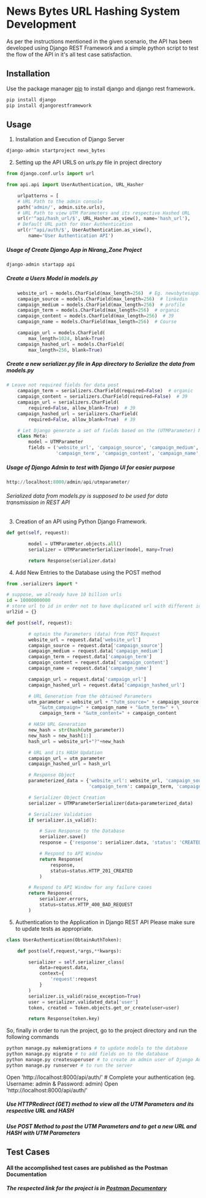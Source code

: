 # News Bytes URL Hashing System Development 

As per the instructions mentioned in the given scenario, the API has been developed using Django REST Framework and a simple python script to test the flow of the API in it's all test case satisfaction.
## Installation

Use the package manager [pip](https://pip.pypa.io/en/stable/) to install django and django rest framework.

```bash
pip install django
pip install djangorestframework
```
## Usage
1. Installation and Execution of Django Server
```python
django-admin startproject news_bytes

```
2. Setting up the API URLS on *urls.py* file in project directory 
```python
from django.conf.urls import url

from api.api import UserAuthentication, URL_Hasher

    urlpatterns = [
    # URL Path to the admin console
    path('admin/', admin.site.urls),
    # URL Path to view UTM Parameters and its respective Hashed URL
    url(r'^api/hash_url/$', URL_Hasher.as_view(), name='hash_url'),
    # Default URL path for User Authentication
    url(r'^api/auth/$', UserAuthentication.as_view(),
        name='User Authentication API')

```
##### Usage of Create Django App in Nirang_Zone Project

```python
django-admin startapp api
```

##### Create a Users Model in *models.py*

```python
    website_url = models.CharField(max_length=256)  # Eg. newsbytesapp.com
    campaign_source = models.CharField(max_length=256)  # linkedin
    campaign_medium = models.CharField(max_length=256)  # profile
    campaign_term = models.CharField(max_length=256)  # organic
    campaign_content = models.CharField(max_length=256)  # 39
    campaign_name = models.CharField(max_length=256)  # Course

    campaign_url = models.CharField(
        max_length=1024, blank=True)
    campaign_hashed_url = models.CharField(
        max_length=256, blank=True)
```

##### Create a new *serializer.py* file in **App** directory to Serialize the data from *models.py*
```python
# Leave not required fields for data post
    campaign_term = serializers.CharField(required=False)  # organic
    campaign_content = serializers.CharField(required=False)  # 39
    campaign_url = serializers.CharField(
        required=False, allow_blank=True)  # 39
    campaign_hashed_url = serializers.CharField(
        required=False, allow_blank=True)  # 39

    # Let Django generate a set of fields based on the (UTMParameter) Model
    class Meta:
        model = UTMParameter
        fields = ('website_url', 'campaign_source', 'campaign_medium',
                  'campaign_term', 'campaign_content', 'campaign_name', 'campaign_url', 'campaign_hashed_url') 
```
##### Usage of Django Admin to test with Django UI for easier purpose
```python
http://localhost:8000/admin/api/utmparameter/

```

###### Serialized data from *models.py* is supposed to be used for data transmission in REST API


3. Creation of an API using Python Django Framework.
```python
def get(self, request):

        model = UTMParameter.objects.all()
        serializer = UTMParameterSerializer(model, many=True)

        return Response(serializer.data)


```
 
4. Add New Entries to the Database using the POST method
```python
from .serializers import *

# suppose, we already have 10 billion urls
id = 10000000000
# store url to id in order not to have duplicated url with different id
url2id = {}

def post(self, request):

        # optain the Parameters (data) from POST Request
        website_url = request.data['website_url']
        campaign_source = request.data['campaign_source']
        campaign_medium = request.data['campaign_medium']
        campaign_term = request.data['campaign_term']
        campaign_content = request.data['campaign_content']
        campaign_name = request.data['campaign_name']

        campaign_url = request.data['campaign_url']
        campaign_hashed_url = request.data['campaign_hashed_url']

        # URL Generation from the obtained Parameters
        utm_parameter = website_url + "?utm_source=" + campaign_source + "&utm_medium=" + campaign_medium + \
            "&utm_campaign=" + campaign_name + "&utm_term=" + \
            campaign_term + "&utm_content=" + campaign_content

        # HASH URL Generation
        new_hash = str(hash(utm_parameter))
        new_hash = new_hash[1:]
        hash_url = website_url+"?"+new_hash

        # URL and its HASH Updation
        campaign_url = utm_parameter
        campaign_hashed_url = hash_url

        # Response Object
        parameterized_data = {'website_url': website_url, 'campaign_source': campaign_source, 'campaign_medium': campaign_medium,
                              'campaign_term': campaign_term, 'campaign_content': campaign_content, 'campaign_name': campaign_name, 'campaign_url': campaign_url, 'campaign_hashed_url': campaign_hashed_url}

        # Serializer Object Creation
        serializer = UTMParameterSerializer(data=parameterized_data)

        # Serializer Validation
        if serializer.is_valid():

            # Save Response to the Database
            serializer.save()
            response = {'response': serializer.data, 'status': 'CREATED'}

            # Respond to API Window
            return Response(
                response,
                status=status.HTTP_201_CREATED
            )

        # Respond to API Window for any failure cases
        return Response(
            serializer.errors,
            status=status.HTTP_400_BAD_REQUEST
        )

```

5. Authentication to the Application in Django REST API
Please make sure to update tests as appropriate.
```python
class UserAuthentication(ObtainAuthToken):

    def post(self,request,*args,**kwargs):

        serializer = self.serializer_class(
            data=request.data,
            context={
                'request':request
            }
        )
        serializer.is_valid(raise_exception=True)
        user = serializer.validated_data['user']
        token, created = Token.objects.get_or_create(user=user)

        return Response(token.key)
```

So, finally in order to run the project, go to the project directory and run the following commands
```python
python manage.py makemigrations # to update models to the database
python manage.py migrate # to add fields on to the database
python manage.py createsuperuser # to create an admin user of Django Administration (in my case admin is the username and password)
python manage.py runserver # to run the server
```
Open 'http://localhost:8000/api/auth/' # Complete your authentication (eg. Username: admin & Password: admin)
Open 'http://localhost:8000/api/auth/' 

##### Use HTTPRedirect (GET) method to view all the UTM Parameters and its respective URL and HASH
##### Use POST Method to post the UTM Parameters and to get a new URL and HASH with UTM Parameters

## Test Cases
#### All the accomplished test cases are published as the Postman Documentation
##### The respected link for the project is in [Postman Documentary](https://documenter.getpostman.com/view/11578501/TVKHTaAs)
